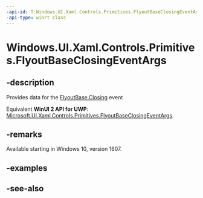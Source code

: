 ```yaml
---
-api-id: T:Windows.UI.Xaml.Controls.Primitives.FlyoutBaseClosingEventArgs
-api-type: winrt class
---
```


<!-- Class syntax.
public class FlyoutBaseClosingEventArgs : Windows.UI.Xaml.Controls.Primitives.IFlyoutBaseClosingEventArgs
-->

# Windows.UI.Xaml.Controls.Primitives.FlyoutBaseClosingEventArgs

## -description
Provides data for the [FlyoutBase.Closing](flyoutbase_closing.md) event

Equivalent **WinUI 2 API for UWP**: [Microsoft.UI.Xaml.Controls.Primitives.FlyoutBaseClosingEventArgs](/windows/winui/api/microsoft.ui.xaml.controls.primitives.flyoutbaseclosingeventargs).

## -remarks
Available starting in Windows 10, version 1607.

## -examples

## -see-also
